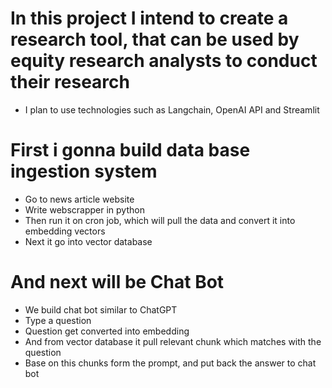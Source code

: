 # In this project I intend to create a research tool, that can be used by equity research analysts to conduct their research
* I plan to use technologies such as Langchain, OpenAI API and Streamlit 

# First i gonna build data base ingestion system 
* Go to news article website
* Write webscrapper in python
* Then run it on cron job, which will pull the data and convert it into embedding vectors
* Next it go into vector database

# And next will be Chat Bot
* We build chat bot similar to ChatGPT
* Type a question
* Question get converted into embedding
* And from vector database it pull relevant chunk which matches with the question
* Base on this chunks form the prompt, and put back the answer to chat bot
